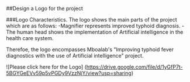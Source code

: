 ##Design a Logo for the project

###Logo Characteristics.
The logo shows the main parts of the project which are as follows:
-Magnifier represents improved typhoid diagnosis.
-The human head shows the implementation of Artificial intelligence in the health care system.

Therefoe, the logo encompasses Mboalab's "Improving typhoid fever diagnostics with the use of Artificial intelligence" project.

![Please click here for the Logo] (https://drive.google.com/file/d/1yGfP7t-5BGYGeEVv59p5vPGDy9VzzNjY/view?usp=sharing)
